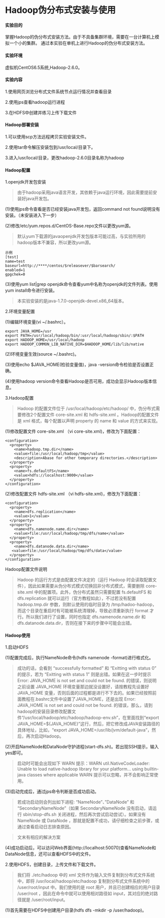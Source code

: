 # Hadoop伪分布式安装与使用


#### 实验目的
掌握Hadoop的伪分布式安装方法。由于不具备集群环境，需要在一台计算机上模拟一个小的集群。
通过本实验在单机上进行Hadoop的伪分布式安装方法。


#### 实验环境
虚拟机CentOS6.5系统,Hadoop-2.6.0。

#### 实验内容
1.使用网页浏览分布式文件系统节点运行情况并查看目录

2.使用jps查看hadoop运行进程

3.在HDFS中创建并练习上传下载文件

#### Hadoop部署安装
1.可以使用scp方法远程拷贝实验安装文件。

2.使用tar命令解压安装包到/usr/local/目录下。

3.进入/usr/local/目录，更改hadoop-2.6.0目录名称为hadoop

#### Hadoop配置

1.openjdk开发包安装
>由于hadoop采用java语言开发，其依赖于java运行环境，因此需要提前安装好java开发包。

(1)使用jps命令查看是否已经安装java开发包，返回command not found说明没有安装。（未安装进入下一步）

(2)修改/etc/yum.repos.d/CentOS-Base.repo文件以更改yum源。
>默认yum下载源的javaopenjdk开发包版本可能过高，与实验所用的hadoop版本不兼容，所以更改yum源。

    示例
    [test]
    name=test
    baseurl=http://****/centos/$releasever/$barsearch/
    enabled=1
    gpgchek=0
    
(3)使用yum list|grep openjdk命令查看yum中名称为openjdk的文件列表。使用yum install命令进行安装。
>本实验安装的是java-1.7.0-openjdk-devel.x86_64版本。

2.环境变量配置

(1)编辑环境变量(vi ~/.bashrc）。

    export JAVA_HOME=/usr
    export PATH=/usr/local/hadoop/bin/:usr/local/hadoop/sbin/:$PATH
    export HADOOP_HOME=/usr/local/hadoop
    export HADOOP_COMMON_LIB_NATIVE_DIR=$HADOOP_HOME/lib/lib/native
    
(2)环境变量生效(source ~/.bashrc)。

(3)使用echo $JAVA_HOME(检验变量值)，java -version命令检验是否设置正确。

(4)使用hadoop version命令查看Hadoop是否可用，成功会显示Hadoop版本信息。

3.Hadoop配置
>Hadoop 的配置文件位于 /usr/local/hadoop/etc/hadoop/ 中，伪分布式需要修改2个配置文件 core-site.xml 和 hdfs-site.xml 。Hadoop的配置文件是 xml 格式，每个配置以声明 property 的 name 和 value 的方式来实现。

(1)修改配置文件 core-site.xml （vi core-site.xml)，修改为下面配置：
    
    <configuration> 
      <property> 
        <name>hadoop.tmp.dir</name> 
        <value>file:/usr/local/hadoop/tmp</value> 
        <description>Abase for other temporary directories.</description> 
      </property> 
      <property> 
        <name>fs.defaultFS</name> 
        <value>hdfs://localhost:9000</value> 
      </property>
    </configuration>
    
(2)修改配置文件 hdfs-site.xml （vi hdfs-site.xml)，修改为下面配置：

    <configuration> 
      <property> 
        <name>dfs.replication</name> 
        <value>1</value> 
      </property> 
      <property> 
        <name>dfs.namenode.name.dir</name> 
        <value>file:/usr/local/hadoop/tmp/dfs/name</value> 
      </property> 
      <property> 
        <name>dfs.datanode.data.dir</name> 
       <value>file:/usr/local/hadoop/tmp/dfs/data</value>
      </property> 
    </configuration>
    
 Hadoop配置文件说明
 >Hadoop 的运行方式是由配置文件决定的（运行 Hadoop 时会读取配置文件），因此如果需要从伪分布式模式切换回非分布式模式，需要删除 core-site.xml 中的配置项。此外，伪分布式虽然只需要配置 fs.defaultFS 和 dfs.replication 就可以运行（官方教程如此），不过若没有配置 hadoop.tmp.dir 参数，则默认使用的临时目录为 /tmp/hadoo-hadoop，而这个目录在重启时有可能被系统清理掉，导致必须重新执行 format 才行。所以我们进行了设置，同时也指定 dfs.namenode.name.dir 和 dfs.datanode.data.dir，否则在接下来的步骤中可能会出错。

#### Hadoop使用

1.启动HDFS

(1)配置完成后，执行NameNode命令(hdfs namenode -format)进行格式化。
>成功的话，会看到 “successfully formatted” 和 “Exitting with status 0” 的提示，若为 “Exitting with status 1” 则是出错。如果在这一步时提示 Error: JAVA_HOME is not set and could not be found. 的错误，则说明之前设置 JAVA_HOME 环境变量那边就没设置好，请按教程先设置好 JAVA_HOME 变量，否则后面的过程都是进行不下去的。如果已经按照前面教程在.bashrc文件中设置了JAVA_HOME，还是出现 Error: JAVA_HOME is not set and could not be found. 的错误，那么，请到hadoop的安装目录修改配置文件“/usr/local/hadoop/etc/hadoop/hadoop-env.sh”，在里面找到“export JAVA_HOME=${JAVA_HOME}”这行，然后，把它修改成JAVA安装路径的具体地址，比如，“export JAVA_HOME=/usr/lib/jvm/default-java”，然后，再次启动Hadoop。

(2)开启NameNode和DataNode守护进程(start-dfs.sh)。若出现SSH提示，输入yes即可。
>启动时可能会出现如下 WARN 提示：WARN util.NativeCodeLoader: Unable to load native-hadoop library for your platform… using builtin-java classes where applicable WARN 提示可以忽略，并不会影响正常使用。

(3)启动完成后，通过jps命令判断是否成功启动。
>若成功启动则会列出如下进程: “NameNode”、”DataNode” 和 “SecondaryNameNode”（如果 SecondaryNameNode 没有启动，请运行 sbin/stop-dfs.sh 关闭进程，然后再次尝试启动尝试）。如果没有 NameNode 或 DataNode ，那就是配置不成功，请仔细检查之前步骤，或通过查看启动日志排查原因。

>文末有相应的解决方案

(4)成功启动后，可以访问Web界面(http://localhost:50070)查看NameNode和DataNode信息，还可以查看HDFS中的文件。

2.使用HDFS，创建目录，上传文件和下载文件。
>我们将 ./etc/hadoop 中的 xml 文件作为输入文件复制到分布式文件系统中，即将 /usr/local/hadoop/etc/hadoop 复制到分布式文件系统中的 /user/root/input 中。我们使用的是 root 用户，并且已创建相应的用户目录 /user/root ，因此在命令中就可以使用相对路径如 input，其对应的绝对路径就是 /user/root/input。

(1)首先需要在HDFS中创建用户目录(hdfs dfs -mkdir -p /user/hadoop)。
